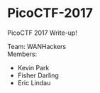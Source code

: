 # PicoCTF-2017
PicoCTF 2017 Write-up!

Team: WANHackers  
Members:
- Kevin Park
- Fisher Darling
- Eric Lindau